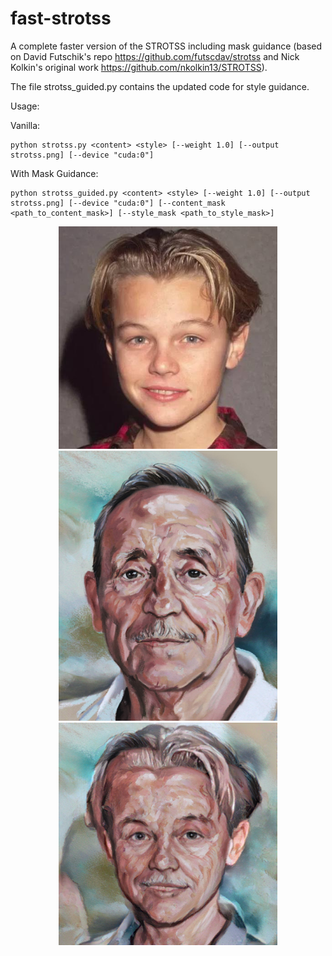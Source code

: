 # fast-strotss
A complete faster version of the STROTSS including mask guidance (based on David Futschik's repo https://github.com/futscdav/strotss and Nick Kolkin's original work https://github.com/nkolkin13/STROTSS).

The file strotss_guided.py contains the updated code for style guidance.

Usage:

Vanilla:
```
python strotss.py <content> <style> [--weight 1.0] [--output strotss.png] [--device "cuda:0"]
```

With Mask Guidance:
```
python strotss_guided.py <content> <style> [--weight 1.0] [--output strotss.png] [--device "cuda:0"] [--content_mask <path_to_content_mask>] [--style_mask <path_to_style_mask>]
```

<p align="center">
  <img src="content.jpg" width="350" title="Content">
  <img src="style.png" width="350" alt="Style">
  <img src="strotss.png" width="350" alt="Result">
</p>
